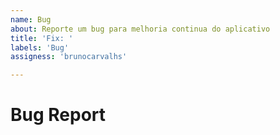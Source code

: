 ```yaml
---
name: Bug
about: Reporte um bug para melhoria continua do aplicativo
title: 'Fix: '
labels: 'Bug'
assigness: 'brunocarvalhs'

---
```


# Bug Report
